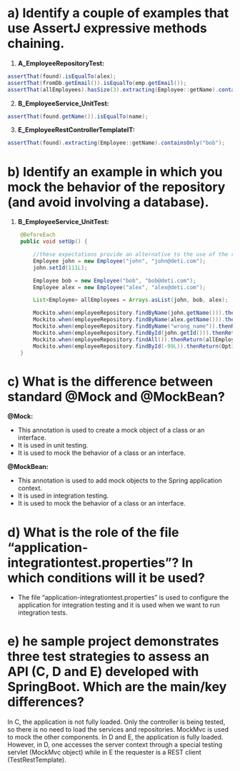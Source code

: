 # a) Identify a couple of examples that use AssertJ expressive methods chaining.


1. **A_EmployeeRepositoryTest:**
```java
assertThat(found).isEqualTo(alex);
assertThat(fromDb.getEmail()).isEqualTo(emp.getEmail());
assertThat(allEmployees).hasSize(3).extracting(Employee::getName).containsOnly(alex.getName(), ron.getName(), bob.getName());

```

2. **B_EmployeeService_UnitTest:**
```java
assertThat(found.getName()).isEqualTo(name);
```

3. **E_EmployeeRestControllerTemplateIT:**
```java
assertThat(found).extracting(Employee::getName).containsOnly("bob");
```


# b) Identify an example in which you mock the behavior of the repository (and avoid involving a database).

1. **B_EmployeeService_UnitTest:**
```java
    @BeforeEach
    public void setUp() {

        //these expectations provide an alternative to the use of the repository
        Employee john = new Employee("john", "john@deti.com");
        john.setId(111L);

        Employee bob = new Employee("bob", "bob@deti.com");
        Employee alex = new Employee("alex", "alex@deti.com");

        List<Employee> allEmployees = Arrays.asList(john, bob, alex);

        Mockito.when(employeeRepository.findByName(john.getName())).thenReturn(john);
        Mockito.when(employeeRepository.findByName(alex.getName())).thenReturn(alex);
        Mockito.when(employeeRepository.findByName("wrong_name")).thenReturn(null);
        Mockito.when(employeeRepository.findById(john.getId())).thenReturn(Optional.of(john));
        Mockito.when(employeeRepository.findAll()).thenReturn(allEmployees);
        Mockito.when(employeeRepository.findById(-99L)).thenReturn(Optional.empty());
    }
```


# c) What is the difference between standard @Mock and @MockBean?

**@Mock:**
- This annotation is used to create a mock object of a class or an interface.
- It is used in unit testing.
- It is used to mock the behavior of a class or an interface.


**@MockBean:**
- This annotation is used to add mock objects to the Spring application context.
- It is used in integration testing.
- It is used to mock the behavior of a class or an interface.


# d) What is the role of the file “application-integrationtest.properties”? In which conditions will it be used?

- The file “application-integrationtest.properties” is used to configure the application for integration testing and it is used when we want to run integration tests.


# e) he sample project demonstrates three test strategies to assess an API (C, D and E) developed with SpringBoot. Which are the main/key differences? 

In C, the application is not fully loaded. Only the controller is being tested, so there is no need to load the services and repositories. MockMvc is used to mock the other components.
In D and E, the application is fully loaded. However, in D, one accesses the server context through a special testing servlet (MockMvc object) while in E the requester is a REST client (TestRestTemplate).
